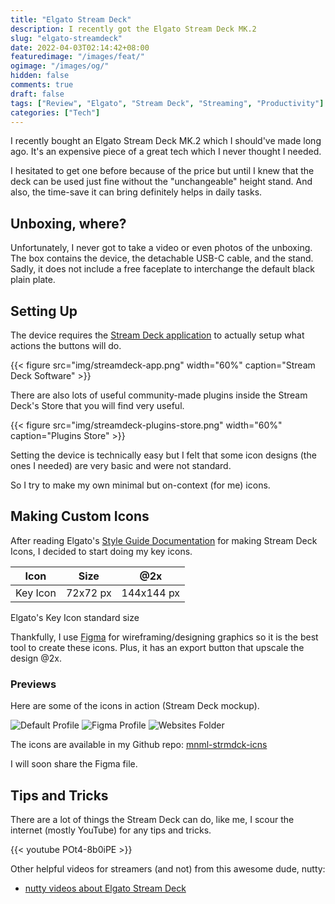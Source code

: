 ```yaml
---
title: "Elgato Stream Deck"
description: I recently got the Elgato Stream Deck MK.2
slug: "elgato-streamdeck"
date: 2022-04-03T02:14:42+08:00
featuredimage: "/images/feat/"
ogimage: "/images/og/"
hidden: false
comments: true
draft: false
tags: ["Review", "Elgato", "Stream Deck", "Streaming", "Productivity"]
categories: ["Tech"]
---
```


I recently bought an Elgato Stream Deck MK.2 which I should've made long ago. It's an expensive piece of a great tech which I never thought I needed.

I hesitated to get one before because of the price but until I knew that the deck can be used just fine without the "unchangeable" height stand. And also, the time-save it can bring definitely helps in daily tasks.

## Unboxing, where?

Unfortunately, I never got to take a video or even photos of the unboxing. The box contains the device, the detachable USB-C cable, and the stand. Sadly, it does not include a free faceplate to interchange the default black plain plate.

## Setting Up

The device requires the [Stream Deck application](https://www.elgato.com/en/downloads) to actually setup what actions the buttons will do.

{{< figure src="img/streamdeck-app.png" width="60%" caption="Stream Deck Software" >}}

There are also lots of useful community-made plugins inside the Stream Deck's Store that you will find very useful.

{{< figure src="img/streamdeck-plugins-store.png" width="60%" caption="Plugins Store" >}}

Setting the device is technically easy but I felt that some icon designs (the ones I needed) are very basic and were not standard.

So I try to make my own minimal but on-context (for me) icons.

## Making Custom Icons

After reading Elgato's [Style Guide Documentation](https://developer.elgato.com/documentation/stream-deck/sdk/style-guide/#asset-sizes-and-colors) for making Stream Deck Icons, I decided to start doing my key icons.

| Icon     | Size     | @2x        |
| -------- | -------- | ---------- |
| Key Icon | 72x72 px | 144x144 px |

<figcaption>Elgato's Key Icon standard size</figcaption>

Thankfully, I use [Figma](figma.com) for wireframing/designing graphics so it is the best tool to create these icons. Plus, it has an export button that upscale the design @2x.

### Previews

Here are some of the icons in action (Stream Deck mockup).

![Default Profile](profile-default.png)
![Figma Profile](profile-figma.png)
![Websites Folder](folder-websites.png)

The icons are available in my Github repo: [mnml-strmdck-icns](https://github.com/reddvid/mnml-strmdck-icns)

I will soon share the Figma file.

## Tips and Tricks

There are a lot of things the Stream Deck can do, like me, I scour the internet (mostly YouTube) for any tips and tricks.

{{< youtube POt4-8b0iPE >}}

Other helpful videos for streamers (and not) from this awesome dude, nutty:

- [nutty videos about Elgato Stream Deck](https://www.youtube.com/results?search_query=nutty+stream+deck)
